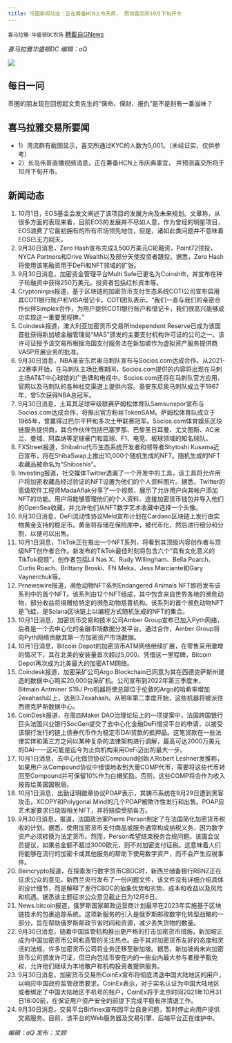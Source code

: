 ```yaml
---
title: 币圈新闻动态：正在筹备HCN上市庆典， 预测喜交所10月下旬开市
---
```

`喜马拉雅-华盛顿DC农场` [轉載自GNews](https://gnews.org/zh-hans/1566550/)

*喜马拉雅华盛顿DC 编辑：aQ*

![](http://himalayawashingtondc.org/wp-content/uploads/2021/07/ScreenShot-2021-07-31-at-16.20.22@2x.png)



## 每日一问





币圈的朋友现在回想起文贵先生的“保命、保财、报仇”是不是别有一番滋味？





## 喜马拉雅交易所要闻





- 1）湾流群有截图显示，喜交所通过KYC的人数为5,001。（未经证实，仅供参考）
- 2）长岛伟哥直播视频消息，正在筹备HCN上市庆典事宜， 并预测喜交所将于10月下旬开市。






## 新闻动态





1. 10月1日，EOS基金会发文阐述了该项目的发展方向及未来规划。文章称，从很多方面的表现来看，目前EOS的发展并不尽如人意，作为曾经的明星项目，EOS浪费了它最初拥有的所有市场领先地位，但是，诸如此类问题并不意味着EOS已无力回天。
2. 9月30日消息，Zero Hash宣布完成3,500万美元C轮融资，Point72领投，NYCA Partners和Drive Wealth以及部分天使投资者跟投。据悉，Zero Hash将使用该笔融资用于DeFi和NFT领域的扩张。
3. 9月30日消息，加密资金管理平台Multi Safe已更名为Coinshift，并宣布在种子轮融资中获得250万美元。投资者包括红杉资本等。
4. Cryptoninjas报道，基于区块链的加密货币支付生态系统COTI公司宣布启用其COTI银行账户和VISA借记卡。COTI团队表示，“我们一直与我们的亲密合作伙伴Simplex合作，为用户提供COTI银行账户和借记卡，我们很高兴能够成功实现这一重要里程碑。”
5. Coindesk报道，澳大利亚加密货币交易所Independent Reserve已成为该国首批获得新加坡金融管理局“MAS”颁发的主要支付机构许可证的公司之一。该许可证授予该交易所根据岛国支付服务法在新加坡作为虚拟资产服务提供商VASP开展业务的批准。
6. 9月30日消息，NBA圣安东尼奥马刺队宣布与Socios.com达成合作。从2021-22赛季开始，在马刺队主场比赛期间，Socios.com提供的内容将出现在马刺主场AT&T中心球馆的广告牌和电视中。Socios.com还将在马刺队官方应用、官网以及马刺队的各种社交渠道上提供内容。圣安东尼奥马刺队成立于1967年，曾5次获得NBA总冠军。
7. 9月30日消息，土耳其足球甲级联赛萨姆松体育队Samsunspor宣布与Socios.com达成合作，将推出官方粉丝TokenSAM。萨姆松体育队成立于1965年，曾赢得过巴尔干杯和多次土甲联赛冠军。Socios.com体育娱乐区块链服务提供商，其合作伙伴包括巴塞罗那、巴黎圣日耳曼、尤文图斯、AC米兰、曼城、阿森纳等足球豪门和篮球、F1、电竞、板球领域的知名球队。
8. FXStreet报道，ShibaInu代币生态系统开发者和领导者Shytoshi Kusama近日宣布，将在ShibaSwap上推出10,000个随机生成的NFT。随机生成的NFT收藏品被命名为“Shiboshis”。
9. Investing报道，社交媒体Twitter透漏了一个开发中的工具，该工具将允许用户将加密收藏品经过验证的NFT设置为他们的个人资料图片。据悉，Twitter的高级软件工程师MadaAflak分享了一个视频，展示了允许用户向其帐户添加NFT的功能。用户将能够管理他们的个人资料、连接加密货币钱包并导入他们的OpenSea收藏，并允许他们从NFT数字艺术收藏中选择一个头像。
10. 9月30日消息，DeFi流动性协议Meld宣布计划在Cardano区块链上发行由实物黄金支持的稳定币。黄金将存储在保险库中，被代币化，然后进行细分和分割，以便可以出售。
11. 10月1日消息，TikTok正在推出一个NFT系列，将看到其顶级内容创作者与顶级NFT创作者合作。新发布的TikTok最佳时刻将包含六个“具有文化意义的TikTok视频”，创作者包括Lil Nas X、Rudy Willingham、Bella Poarch、Curtis Roach、Brittany Broski、FN Meka、Jess Marciante和Gary Vaynerchuk等。
12. Prnewswire报道，濒危动物NFT系列Endangered Animals NFT即将发布该系列中的首个NFT。该系列由12个NFT组成，其中包含来自世界各地的濒危动物，部分收益将捐赠给特定的濒危动物慈善机构。该系列的首个濒危动物NFT是飞蛙，是Solana区块链上以编程方式随机生成的NFT的集合。
13. 10月1日消息，加密货币交易和技术公司Amber Group宣布已加入Pyth网络，后者是一个去中心化的金融市场数据分发平台。通过合作，Amber Group将向Pyth网络贡献其第一方加密资产市场数据。
14. 10月1日消息，Bitcoin Depot的加密货币ATM网络继续扩展，在零售采用激增的情况下，其在北美的安装量首次超过5,000。凭借这一里程碑，Bitcoin Depot再次成为北美最大的加密ATM网络。
15. Coindesk报道，加密采矿公司Argo Blockchain已同意为其在西德克萨斯州建造的数据中心购买20,000台采矿机。公司宣布到2022年第三季度末，Bitmain Antminer S19J Pro机器将使总部位于伦敦的Argo的哈希率增加2exahash以上，达到3.7exahash。从明年第二季度开始，这些机器将被派往西德克萨斯数据中心。
16. CoinDesk报道，在周四Maker DAO治理论坛上的一项提案中，法国跨国银行巨头法国兴业银行SocGen提交了去中心化金融DeFi借贷平台的申请，以接受该银行发行的链上债券代币作为稳定币DAI贷款的抵押品。这笔贷款在一些法律实体和第三方之间以某种复杂的法律架构进行调解，最高可达2000万美元的DAI——这可能是迄今为止向机构采用DeFi迈出的最大一步。
17. 10月1日消息，去中心化借贷协议Compound创始人Robert Leshner发推称，如果用户从Compound协议中错误地收到大量COMP代币，需要将这些代币转回至Compound并可保留10%作为白帽奖励。否则，这些COMP将会作为收入报告给美国国税局。
18. 10月1日消息，出勤证明徽章协议POAP表示，其铸币系统在9月29日遭到黑客攻击，XCOPY和Polygonal Mind的几个POAP被欺诈性发行和出售。POAP应艺术家要求已烧毁相关NFT，并将赔偿受损各方。
19. 9月30日消息，报道，法国政治家Pierre Person制定了在法国简化加密货币税收的计划。据悉，使用加密货币支付商品或服务通常构成纳税义务，因为数字资产必须转换为法定货币。然而，Person希望结束税务合规问题。该国会议员提议，如果总金额不超过3000欧元，则不对加密支付征税。这意味着人们将能够在流行的加密卡或其他服务的帮助下使用数字资产，而不会产生应税事件。
20. Beincrypto报道，在探索发行数字货币CBDC时，新西兰储备银行RBNZ正在征求公众的意见。新西兰央行发布了一份问题文件，该文件没有详细介绍具体的设计细节，而是解释了发行CBDC的抽象优势和劣势、成本和收益以及风险和机遇。据悉该主题征求公众意见截止日为12月6日。
21. News.bitcoin报道，俄罗斯国家邮政运营商计划最早在2023年实施基于区块链技术的包裹追踪系统。这项新服务的引入是俄罗斯邮政数字化转型战略的一部分，旨在帮助俄罗斯邮政节省时间和资源，减少丢失货物的数量。
22. 9月30日消息，随着中国监管机构推出更严格的打击加密货币措施，新加坡正成为中国加密货币公司和高管的关注热点。由于其对加密货币友好的态度和灵活的法规，许多加密货币公司将业务迁移至新加坡。据悉，新加坡尚未向加密货币公司颁发许可证，但已向包括币安在内的一些业内最大参与者授予豁免权，允许他们继续为本地散户和机构投资者提供服务。
23. 9月30日消息，加密货币交易所CoinEx宣布将彻底清退中国大陆地区的用户，以响应中国政府监管政策要求。CoinEx表示，对于实名认证为中国大陆地区或者绑定了中国大陆地区手机号的账户，CoinEx将于北京时间2021年10月31日16:00前，在保证用户资产安全的前提下完成平稳有序清退工作。
24. 9月30日消息，交易平台Bitfinex宣布因平台自身问题，暂时停止向用户提供交易服务。目前，该平台的Web服务器及交易引擎、后端平台正在维护中。





*编辑：aQ
发布：文顾*
